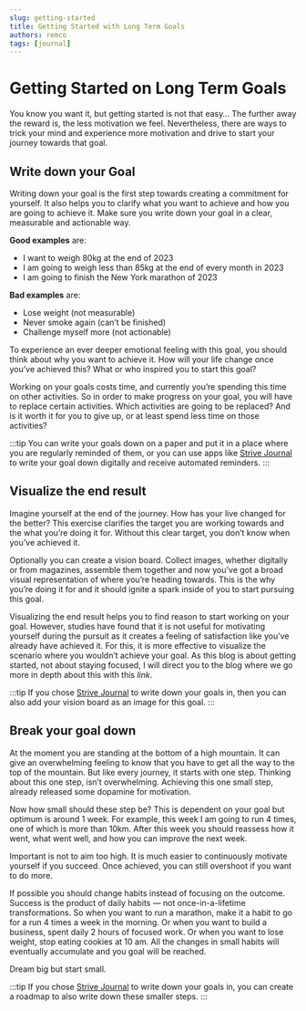 ```yaml
---
slug: getting-started
title: Getting Started with Long Term Goals
authors: remco
tags: [journal]
---
```


# Getting Started on Long Term Goals
You know you want it, but getting started is not that easy… The further away the reward is, the less motivation we feel. Nevertheless, there are ways to trick your mind and experience more motivation and drive to start your journey towards that goal.

## Write down your Goal

Writing down your goal is the first step towards creating a commitment for yourself. It also helps you to clarify what you want to achieve and how you are going to achieve it. Make sure you write down your goal in a clear, measurable and actionable way.

**Good examples** are:

- I want to weigh 80kg at the end of 2023
- I am going to weigh less than 85kg at the end of every month in 2023
- I am going to finish the New York marathon of 2023

**Bad examples** are:

- Lose weight (not measurable)
- Never smoke again (can’t be finished)
- Challenge myself more (not actionable)

To experience an ever deeper emotional feeling with this goal, you should think about why you want to achieve it. How will your life change once you’ve achieved this? What or who inspired you to start this goal?

Working on your goals costs time, and currently you’re spending this time on other activities. So in order to make progress on your goal, you will have to replace certain activities. Which activities are going to be replaced? And is it worth it for you to give up, or at least spend less time on those activities?

:::tip
You can write your goals down on a paper and put it in a place where you are regularly reminded of them, or you can use apps like [Strive Journal](https://strivejournal.com/) to write your goal down digitally and receive automated reminders.
:::

## Visualize the end result

Imagine yourself at the end of the journey. How has your live changed for the better? This exercise clarifies the target you are working towards and the what you’re doing it for. Without this clear target, you don’t know when you’ve achieved it.

Optionally you can create a vision board. Collect images, whether digitally or from magazines, assemble them together and now you’ve got a broad visual representation of where you’re heading towards. This is the why you’re doing it for and it should ignite a spark inside of you to start pursuing this goal.

Visualizing the end result helps you to find reason to start working on your goal. However, studies have found that it is not useful for motivating yourself during the pursuit as it creates a feeling of satisfaction like you’ve already have achieved it. For this, it is more effective to visualize the scenario where you wouldn’t achieve your goal. As this blog is about getting started, not about staying focused, I will direct you to the blog where we go more in depth about this with this *link*.

:::tip
If you chose [Strive Journal](https://strivejournal.com/) to write down your goals in, then you can also add your vision board as an image for this goal.
:::

## Break your goal down

At the moment you are standing at the bottom of a high mountain. It can give an overwhelming feeling to know that you have to get all the way to the top of the mountain. But like every journey, it starts with one step. Thinking about this one step, isn’t overwhelming. Achieving this one small step, already released some dopamine for motivation.

Now how small should these step be? This is dependent on your goal but optimum is around 1 week. For example, this week I am going to run 4 times, one of which is more than 10km. After this week you should reassess how it went, what went well, and how you can improve the next week.

Important is not to aim too high. It is much easier to continuously motivate yourself if you succeed. Once achieved, you can still overshoot if you want to do more.

If possible you should change habits instead of focusing on the outcome. Success is the product of daily habits — not once-in-a-lifetime transformations. So when you want to run a marathon, make it a habit to go for a run 4 times a week in the morning. Or when you want to build a business, spent daily 2 hours of focused work. Or when you want to lose weight, stop eating cookies at 10 am. All the changes in small habits will eventually accumulate and you goal will be reached.

Dream big but start small.

:::tip
If you chose [Strive Journal](https://strivejournal.com/) to write down your goals in, you can create a roadmap to also write down these smaller steps.
:::
